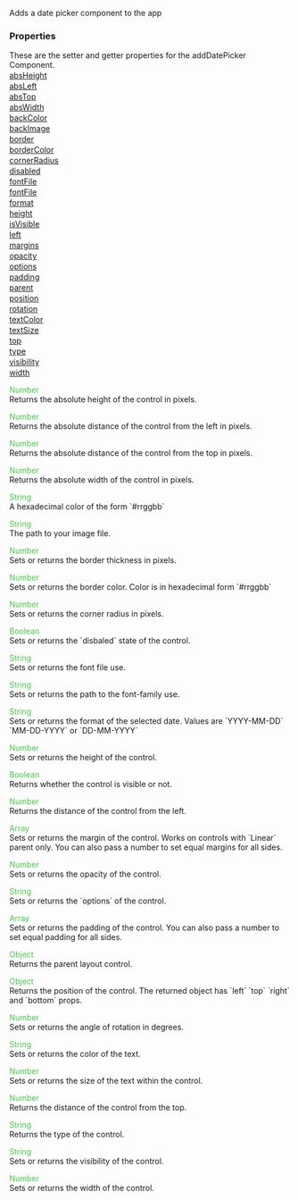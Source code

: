 Adds a date picker component to the app


<h3>Properties</h3>These are the setter and getter properties for the addDatePicker Component.<div class="samp" style="margin-top:2px;"><a href="#absheight-0" data-transition="pop" data-rel="popup" class="ui-link">absHeight </a></div><div class="samp" style="margin-top:2px;"><a href="#absleft-5" data-transition="pop" data-rel="popup" class="ui-link">absLeft </a></div><div class="samp" style="margin-top:2px;"><a href="#abstop-10" data-transition="pop" data-rel="popup" class="ui-link">absTop </a></div><div class="samp" style="margin-top:2px;"><a href="#abswidth-15" data-transition="pop" data-rel="popup" class="ui-link">absWidth </a></div><div class="samp" style="margin-top:2px;"><a href="#backcolor-20" data-transition="pop" data-rel="popup" class="ui-link">backColor </a></div><div class="samp" style="margin-top:2px;"><a href="#backimage-25" data-transition="pop" data-rel="popup" class="ui-link">backImage </a></div><div class="samp" style="margin-top:2px;"><a href="#border-30" data-transition="pop" data-rel="popup" class="ui-link">border </a></div><div class="samp" style="margin-top:2px;"><a href="#bordercolor-35" data-transition="pop" data-rel="popup" class="ui-link">borderColor </a></div><div class="samp" style="margin-top:2px;"><a href="#cornerradius-40" data-transition="pop" data-rel="popup" class="ui-link">cornerRadius </a></div><div class="samp" style="margin-top:2px;"><a href="#disabled-45" data-transition="pop" data-rel="popup" class="ui-link">disabled </a></div><div class="samp" style="margin-top:2px;"><a href="#fontfile-50" data-transition="pop" data-rel="popup" class="ui-link">fontFile </a></div><div class="samp" style="margin-top:2px;"><a href="#fontfile-55" data-transition="pop" data-rel="popup" class="ui-link">fontFile </a></div><div class="samp" style="margin-top:2px;"><a href="#format-60" data-transition="pop" data-rel="popup" class="ui-link">format </a></div><div class="samp" style="margin-top:2px;"><a href="#height-65" data-transition="pop" data-rel="popup" class="ui-link">height </a></div><div class="samp" style="margin-top:2px;"><a href="#isvisible-70" data-transition="pop" data-rel="popup" class="ui-link">isVisible </a></div><div class="samp" style="margin-top:2px;"><a href="#left-75" data-transition="pop" data-rel="popup" class="ui-link">left </a></div><div class="samp" style="margin-top:2px;"><a href="#margins-80" data-transition="pop" data-rel="popup" class="ui-link">margins </a></div><div class="samp" style="margin-top:2px;"><a href="#opacity-85" data-transition="pop" data-rel="popup" class="ui-link">opacity </a></div><div class="samp" style="margin-top:2px;"><a href="#options-90" data-transition="pop" data-rel="popup" class="ui-link">options </a></div><div class="samp" style="margin-top:2px;"><a href="#padding-95" data-transition="pop" data-rel="popup" class="ui-link">padding </a></div><div class="samp" style="margin-top:2px;"><a href="#parent-100" data-transition="pop" data-rel="popup" class="ui-link">parent </a></div><div class="samp" style="margin-top:2px;"><a href="#position-105" data-transition="pop" data-rel="popup" class="ui-link">position </a></div><div class="samp" style="margin-top:2px;"><a href="#rotation-110" data-transition="pop" data-rel="popup" class="ui-link">rotation </a></div><div class="samp" style="margin-top:2px;"><a href="#textcolor-115" data-transition="pop" data-rel="popup" class="ui-link">textColor </a></div><div class="samp" style="margin-top:2px;"><a href="#textsize-120" data-transition="pop" data-rel="popup" class="ui-link">textSize </a></div><div class="samp" style="margin-top:2px;"><a href="#top-125" data-transition="pop" data-rel="popup" class="ui-link">top </a></div><div class="samp" style="margin-top:2px;"><a href="#type-130" data-transition="pop" data-rel="popup" class="ui-link">type </a></div><div class="samp" style="margin-top:2px;"><a href="#visibility-135" data-transition="pop" data-rel="popup" class="ui-link">visibility </a></div><div class="samp" style="margin-top:2px;"><a href="#width-140" data-transition="pop" data-rel="popup" class="ui-link">width </a></div>
<div data-role="popup" id="absheight-0" class="ui-content"><p><span style="color:#4c4;">Number</span><br>Returns the absolute height of the control in pixels.</p></div><div data-role="popup" id="absleft-5" class="ui-content"><p><span style="color:#4c4;">Number</span><br>Returns the absolute distance of the control from the left in pixels.</p></div><div data-role="popup" id="abstop-10" class="ui-content"><p><span style="color:#4c4;">Number</span><br>Returns the absolute distance of the control from the top in pixels.</p></div><div data-role="popup" id="abswidth-15" class="ui-content"><p><span style="color:#4c4;">Number</span><br>Returns the absolute width of the control in pixels.</p></div><div data-role="popup" id="backcolor-20" class="ui-content"><p><span style="color:#4c4;">String</span><br>A hexadecimal color of the form `#rrggbb`</p></div><div data-role="popup" id="backimage-25" class="ui-content"><p><span style="color:#4c4;">String</span><br>The path to your image file.</p></div><div data-role="popup" id="border-30" class="ui-content"><p><span style="color:#4c4;">Number</span><br>Sets or returns the border thickness in pixels.</p></div><div data-role="popup" id="bordercolor-35" class="ui-content"><p><span style="color:#4c4;">Number</span><br>Sets or returns the border color. Color is in hexadecimal form `#rrggbb`</p></div><div data-role="popup" id="cornerradius-40" class="ui-content"><p><span style="color:#4c4;">Number</span><br>Sets or returns the corner radius in pixels.</p></div><div data-role="popup" id="disabled-45" class="ui-content"><p><span style="color:#4c4;">Boolean</span><br>Sets or returns the `disbaled` state of the control.</p></div><div data-role="popup" id="fontfile-50" class="ui-content"><p><span style="color:#4c4;">String</span><br>Sets or returns the font file use.</p></div><div data-role="popup" id="fontfile-55" class="ui-content"><p><span style="color:#4c4;">String</span><br>Sets or returns the path to the font-family use.</p></div><div data-role="popup" id="format-60" class="ui-content"><p><span style="color:#4c4;">String</span><br>Sets or returns the format of the selected date. Values are `YYYY-MM-DD` `MM-DD-YYYY` or `DD-MM-YYYY`</p></div><div data-role="popup" id="height-65" class="ui-content"><p><span style="color:#4c4;">Number</span><br>Sets or returns the height of the control.</p></div><div data-role="popup" id="isvisible-70" class="ui-content"><p><span style="color:#4c4;">Boolean</span><br>Returns whether the control is visible or not.</p></div><div data-role="popup" id="left-75" class="ui-content"><p><span style="color:#4c4;">Number</span><br>Returns the distance of the control from the left.</p></div><div data-role="popup" id="margins-80" class="ui-content"><p><span style="color:#4c4;">Array</span><br>Sets or returns the margin of the control. Works on controls with `Linear` parent only. You can also pass a number to set equal margins for all sides.</p></div><div data-role="popup" id="opacity-85" class="ui-content"><p><span style="color:#4c4;">Number</span><br>Sets or returns the opacity of the control.</p></div><div data-role="popup" id="options-90" class="ui-content"><p><span style="color:#4c4;">String</span><br>Sets or returns the `options` of the control.</p></div><div data-role="popup" id="padding-95" class="ui-content"><p><span style="color:#4c4;">Array</span><br>Sets or returns the padding of the control. You can also pass a number to set equal padding for all sides.</p></div><div data-role="popup" id="parent-100" class="ui-content"><p><span style="color:#4c4;">Object</span><br>Returns the parent layout control.</p></div><div data-role="popup" id="position-105" class="ui-content"><p><span style="color:#4c4;">Object</span><br>Returns the position of the control. The returned object has `left` `top` `right` and `bottom` props.</p></div><div data-role="popup" id="rotation-110" class="ui-content"><p><span style="color:#4c4;">Number</span><br>Sets or returns the angle of rotation in degrees.</p></div><div data-role="popup" id="textcolor-115" class="ui-content"><p><span style="color:#4c4;">String</span><br>Sets or returns the color of the text.</p></div><div data-role="popup" id="textsize-120" class="ui-content"><p><span style="color:#4c4;">Number</span><br>Sets or returns the size of the text within the control.</p></div><div data-role="popup" id="top-125" class="ui-content"><p><span style="color:#4c4;">Number</span><br>Returns the distance of the control from the top.</p></div><div data-role="popup" id="type-130" class="ui-content"><p><span style="color:#4c4;">String</span><br>Returns the type of the control.</p></div><div data-role="popup" id="visibility-135" class="ui-content"><p><span style="color:#4c4;">String</span><br>Sets or returns the visibility of the control.</p></div><div data-role="popup" id="width-140" class="ui-content"><p><span style="color:#4c4;">Number</span><br>Sets or returns the width of the control.</p></div>